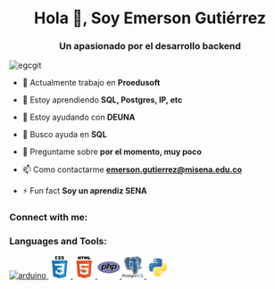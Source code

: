 <h1 align="center">Hola 👋, Soy Emerson Gutiérrez</h1>
<h3 align="center">Un apasionado por el desarrollo backend</h3>

<p align="left"> <img src="https://komarev.com/ghpvc/?username=egcgit&label=Profile%20views&color=0e75b6&style=flat" alt="egcgit" /> </p>

- 🔭 Actualmente trabajo en **Proedusoft**

- 🌱 Estoy aprendiendo **SQL, Postgres, IP, etc**

- 👯 Estoy ayudando con **DEUNA**

- 🤝 Busco ayuda en **SQL**

- 💬 Preguntame sobre **por el momento, muy poco**

- 📫 Como contactarme **emerson.gutierrez@misena.edu.co**

- ⚡ Fun fact **Soy un aprendiz SENA**

<h3 align="left">Connect with me:</h3>
<p align="left">
</p>

<h3 align="left">Languages and Tools:</h3>
<p align="left"> <a href="https://www.arduino.cc/" target="_blank" rel="noreferrer"> <img src="https://cdn.worldvectorlogo.com/logos/arduino-1.svg" alt="arduino" width="40" height="40"/> </a> <a href="https://www.w3schools.com/css/" target="_blank" rel="noreferrer"> <img src="https://raw.githubusercontent.com/devicons/devicon/master/icons/css3/css3-original-wordmark.svg" alt="css3" width="40" height="40"/> </a> <a href="https://www.w3.org/html/" target="_blank" rel="noreferrer"> <img src="https://raw.githubusercontent.com/devicons/devicon/master/icons/html5/html5-original-wordmark.svg" alt="html5" width="40" height="40"/> </a> <a href="https://www.php.net" target="_blank" rel="noreferrer"> <img src="https://raw.githubusercontent.com/devicons/devicon/master/icons/php/php-original.svg" alt="php" width="40" height="40"/> </a> <a href="https://www.postgresql.org" target="_blank" rel="noreferrer"> <img src="https://raw.githubusercontent.com/devicons/devicon/master/icons/postgresql/postgresql-original-wordmark.svg" alt="postgresql" width="40" height="40"/> </a> <a href="https://www.python.org" target="_blank" rel="noreferrer"> <img src="https://raw.githubusercontent.com/devicons/devicon/master/icons/python/python-original.svg" alt="python" width="40" height="40"/> </a> </p>
